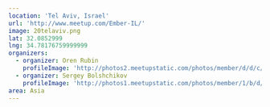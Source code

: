 ```yaml
---
location: 'Tel Aviv, Israel'
url: 'http://www.meetup.com/Ember-IL/'
image: 20telaviv.png
lat: 32.0852999
lng: 34.78176759999999
organizers:
  - organizer: Oren Rubin
    profileImage: 'http://photos2.meetupstatic.com/photos/member/d/d/c/4/thumb_112016772.jpeg'
  - organizer: Sergey Bolshchikov
    profileImage: 'http://photos1.meetupstatic.com/photos/member/1/b/d/c/thumb_69787132.jpeg'
area: Asia
---
```

